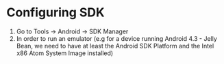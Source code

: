 # Configuring SDK

1. Go to Tools -> Android -> SDK Manager
2. In order to run an emulator (e.g for a device running Android 4.3 - Jelly Bean, we need to have at least the Android SDK Platform and the Intel x86 Atom System Image installed) 
